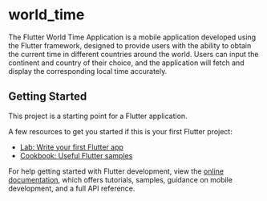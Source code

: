 # world_time

The Flutter World Time Application is a mobile application developed using the Flutter framework, designed to provide users with the ability to obtain the current time in different countries around the world. Users can input the continent and country of their choice, and the application will fetch and display the corresponding local time accurately.

## Getting Started

This project is a starting point for a Flutter application.

A few resources to get you started if this is your first Flutter project:

- [Lab: Write your first Flutter app](https://docs.flutter.dev/get-started/codelab)
- [Cookbook: Useful Flutter samples](https://docs.flutter.dev/cookbook)

For help getting started with Flutter development, view the
[online documentation](https://docs.flutter.dev/), which offers tutorials,
samples, guidance on mobile development, and a full API reference.

